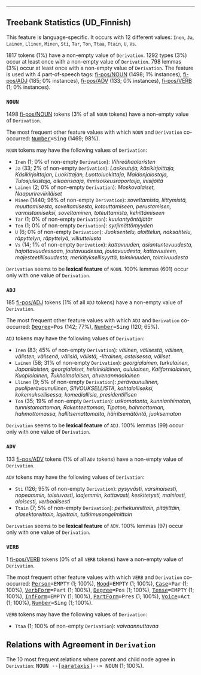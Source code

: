 

--------------------------------------------------------------------------------

## Treebank Statistics (UD_Finnish)

This feature is language-specific.
It occurs with 12 different values: `Inen`, `Ja`, `Lainen`, `Llinen`, `Minen`, `Sti`, `Tar`, `Ton`, `Ttaa`, `Ttain`, `U`, `Vs`.

1817 tokens (1%) have a non-empty value of `Derivation`.
1292 types (3%) occur at least once with a non-empty value of `Derivation`.
798 lemmas (3%) occur at least once with a non-empty value of `Derivation`.
The feature is used with 4 part-of-speech tags: [fi-pos/NOUN]() (1498; 1% instances), [fi-pos/ADJ]() (185; 0% instances), [fi-pos/ADV]() (133; 0% instances), [fi-pos/VERB]() (1; 0% instances).

### `NOUN`

1498 [fi-pos/NOUN]() tokens (3% of all `NOUN` tokens) have a non-empty value of `Derivation`.

The most frequent other feature values with which `NOUN` and `Derivation` co-occurred: <tt><a href="Number.html">Number</a>=Sing</tt> (1469; 98%).

`NOUN` tokens may have the following values of `Derivation`:

* `Inen` (1; 0% of non-empty `Derivation`): <em>Vihreähaalaristen</em>
* `Ja` (33; 2% of non-empty `Derivation`): <em>Laskeutuja, käsikirjoittaja, Käsikirjoittajan, Luokittajan, Luottoluokittaja, Maidonjalostaja, Tulosjulkistaja, aikaansaaja, ihmisoikeusraportoija, inisijöitä</em>
* `Lainen` (2; 0% of non-empty `Derivation`): <em>Moskovalaiset, Naapurireviiriläiset</em>
* `Minen` (1440; 96% of non-empty `Derivation`): <em>soveltamista, liittymistä, muuttamisesta, soveltamisesta, kotouttamiseen, perustamisen, varmistamiseksi, soveltaminen, toteuttamista, kehittämiseen</em>
* `Tar` (1; 0% of non-empty `Derivation`): <em>kuulantyöntäjätär</em>
* `Ton` (1; 0% of non-empty `Derivation`): <em>syrjimättömyyden</em>
* `U` (6; 0% of non-empty `Derivation`): <em>Juoksentelu, aloittelun, naksahtelu, räpyttelyn, räpyttelyä, vilkuttelusta</em>
* `Vs` (14; 1% of non-empty `Derivation`): <em>kattavuuden, asiantuntevuudesta, hajottavuudessaan, joutavuudessa, joutavuudesta, kattavuuteen, majesteetillisuudesta, merkityksellisyyttä, toimivuuden, toimivuudesta</em>

`Derivation` seems to be **lexical feature** of `NOUN`. 100% lemmas (601) occur only with one value of `Derivation`.

### `ADJ`

185 [fi-pos/ADJ]() tokens (1% of all `ADJ` tokens) have a non-empty value of `Derivation`.

The most frequent other feature values with which `ADJ` and `Derivation` co-occurred: <tt><a href="Degree.html">Degree</a>=Pos</tt> (142; 77%), <tt><a href="Number.html">Number</a>=Sing</tt> (120; 65%).

`ADJ` tokens may have the following values of `Derivation`:

* `Inen` (83; 45% of non-empty `Derivation`): <em>välinen, välisestä, välisen, välisten, välisenä, välisiä, välistä, -litrainen, asteisessa, väliset</em>
* `Lainen` (58; 31% of non-empty `Derivation`): <em>georgialainen, turkulainen, Japanilaisten, georgialaiset, helsinkiläinen, oululainen, Kalifornialainen, Kuopiolainen, Tukholmalaisen, ahvenanmaalainen</em>
* `Llinen` (9; 5% of non-empty `Derivation`): <em>perävaunullinen, puoliperävaunullinen, SIIVOUKSELLISTA, kohtalolliseksi, kokemuksellisessa, komediallisia, presidentillisen</em>
* `Ton` (35; 19% of non-empty `Derivation`): <em>uskomatonta, kunnianhimoton, tunnistamattoman, Rakenteettoman, Tipaton, hahmottoman, hahmottomassa, hallitsemattomalta, häiritsemätöntä, juoksematon</em>

`Derivation` seems to be **lexical feature** of `ADJ`. 100% lemmas (99) occur only with one value of `Derivation`.

### `ADV`

133 [fi-pos/ADV]() tokens (1% of all `ADV` tokens) have a non-empty value of `Derivation`.

`ADV` tokens may have the following values of `Derivation`:

* `Sti` (126; 95% of non-empty `Derivation`): <em>pysyvästi, varsinaisesti, nopeammin, toistuvasti, laajemmin, kattavasti, keskitetysti, mainiosti, oloisesti, verbaalisesti</em>
* `Ttain` (7; 5% of non-empty `Derivation`): <em>perhekunnittain, pitäjittäin, alasektoreittain, lajeittain, tutkimusongelmittain</em>

`Derivation` seems to be **lexical feature** of `ADV`. 100% lemmas (97) occur only with one value of `Derivation`.

### `VERB`

1 [fi-pos/VERB]() tokens (0% of all `VERB` tokens) have a non-empty value of `Derivation`.

The most frequent other feature values with which `VERB` and `Derivation` co-occurred: <tt><a href="Person.html">Person</a>=EMPTY</tt> (1; 100%), <tt><a href="Mood.html">Mood</a>=EMPTY</tt> (1; 100%), <tt><a href="Case.html">Case</a>=Par</tt> (1; 100%), <tt><a href="VerbForm.html">VerbForm</a>=Part</tt> (1; 100%), <tt><a href="Degree.html">Degree</a>=Pos</tt> (1; 100%), <tt><a href="Tense.html">Tense</a>=EMPTY</tt> (1; 100%), <tt><a href="InfForm.html">InfForm</a>=EMPTY</tt> (1; 100%), <tt><a href="PartForm.html">PartForm</a>=Pres</tt> (1; 100%), <tt><a href="Voice.html">Voice</a>=Act</tt> (1; 100%), <tt><a href="Number.html">Number</a>=Sing</tt> (1; 100%).

`VERB` tokens may have the following values of `Derivation`:

* `Ttaa` (1; 100% of non-empty `Derivation`): <em>vaivaannuttavaa</em>

## Relations with Agreement in `Derivation`

The 10 most frequent relations where parent and child node agree in `Derivation`:
<tt>NOUN --[<a href="../dep/parataxis.html">parataxis</a>]--> NOUN</tt> (1; 100%).

